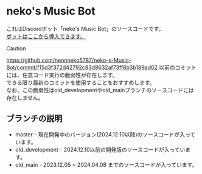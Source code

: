 # neko's Music Bot
これはDiscordボット「neko's Music Bot」のソースコードです。  
[ボットはここから導入できます。](https://discord.com/oauth2/authorize?client_id=1315990542366281728)  

> [!CAUTION]
> https://github.com/nennneko5787/neko-s-Music-Bot/commit/f15d3f372d42792c83d9632af73ff8b3b189ad62 以前のコミットには、任意コード実行の脆弱性が存在します。  
> できる限り最新のコミットを使用することをおすすめします。  
> なお、この脆弱性はold_developmentやold_mainブランチのソースコードには存在しません。

## ブランチの説明
- master - 現在開発中のバージョン(2024.12.10以降)のソースコードが入っています。
- old_development - 2024.12.10以前の開発版のソースコードが入っています。
- old_main - 2023.12.05 ~ 2024.04.08 までのソースコードが入っています。